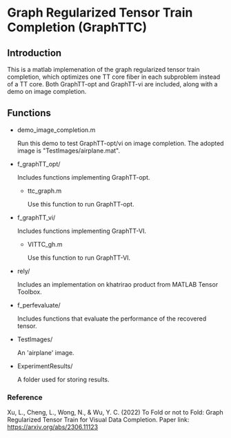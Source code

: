 # Graph Regularized Tensor Train Completion (GraphTTC)

## Introduction

This is a matlab implemenation of the graph regularized tensor train completion, which optimizes one TT core fiber in each subproblem instead of a TT core. Both GraphTT-opt and GraphTT-vi are included, along with a demo on image completion.

## Functions

- demo_image_completion.m

    Run this demo to test GraphTT-opt/vi on image completion. The adopted image is "TestImages/airplane.mat".

- f_graphTT_opt/

    Includes functions implementing GraphTT-opt.

    - ttc_graph.m
    
        Use this function to run GraphTT-opt.

- f_graphTT_vi/

    Includes functions implementing GraphTT-VI.
    
    - VITTC_gh.m
    
        Use this function to run GraphTT-VI.

- rely/

    Includes an implementation on khatrirao product from MATLAB Tensor Toolbox.

- f_perfevaluate/

    Includes functions that evaluate the performance of the recovered tensor.

- TestImages/

    An 'airplane' image.

- ExperimentResults/

    A folder used for storing results.

### Reference

Xu, L., Cheng, L., Wong, N., & Wu, Y. C. (2022) To Fold or not to Fold: Graph Regularized Tensor Train for Visual Data Completion. Paper link: https://arxiv.org/abs/2306.11123
